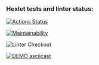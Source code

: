 ### Hexlet tests and linter status:

[![Actions Status](https://github.com/ZGennadiy/frontend-project-lvl1/workflows/hexlet-check/badge.svg)](https://github.com/ZGennadiy/frontend-project-lvl1/actions)

[![Maintainability](https://api.codeclimate.com/v1/badges/a99a88d28ad37a79dbf6/maintainability)](https://codeclimate.com/github/codeclimate/codeclimate/maintainability)

![Linter Checkout](https://github.com/ZGennadiy/frontend-project-lvl1/workflows/Linter%20Checkout/badge.svg)

[![DEMO asciicast](https://asciinema.org/a/384171.svg)](https://asciinema.org/a/384171)